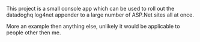 ﻿This project is a small console app which can be used to roll out the datadoghq log4net appender to a large number of ASP.Net sites all at once.

More an example then anything else, unlikely it would be applicable to people other then me.